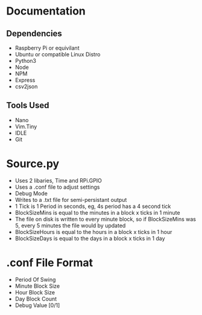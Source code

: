 # Documentation
## Dependencies
- Raspberry Pi or equivilant
- Ubuntu or compatible Linux Distro
- Python3
- Node
- NPM
- Express
- csv2json

## Tools Used
- Nano
- Vim.Tiny
- IDLE
- Git

# Source.py
- Uses 2 libaries, Time and RPi.GPIO
- Uses a .conf file to adjust settings
- Debug Mode
- Writes to a .txt file for semi-persistant output
- 1 Tick is 1 Period in seconds, eg, 4s period has a 4 second tick
- BlockSizeMins is equal to the minutes in a block x ticks in 1 minute
- The file on disk is written to every minute block, so if BlockSizeMins was 5, every 5 minutes the file would by updated
- BlockSizeHours is equal to the hours in a block x ticks in 1 hour
- BlockSizeDays is equal to the days in a block x ticks in 1 day

# .conf File Format

- Period Of Swing
- Minute Block Size
- Hour Block Size
- Day Block Count
- Debug Value [0/1]
